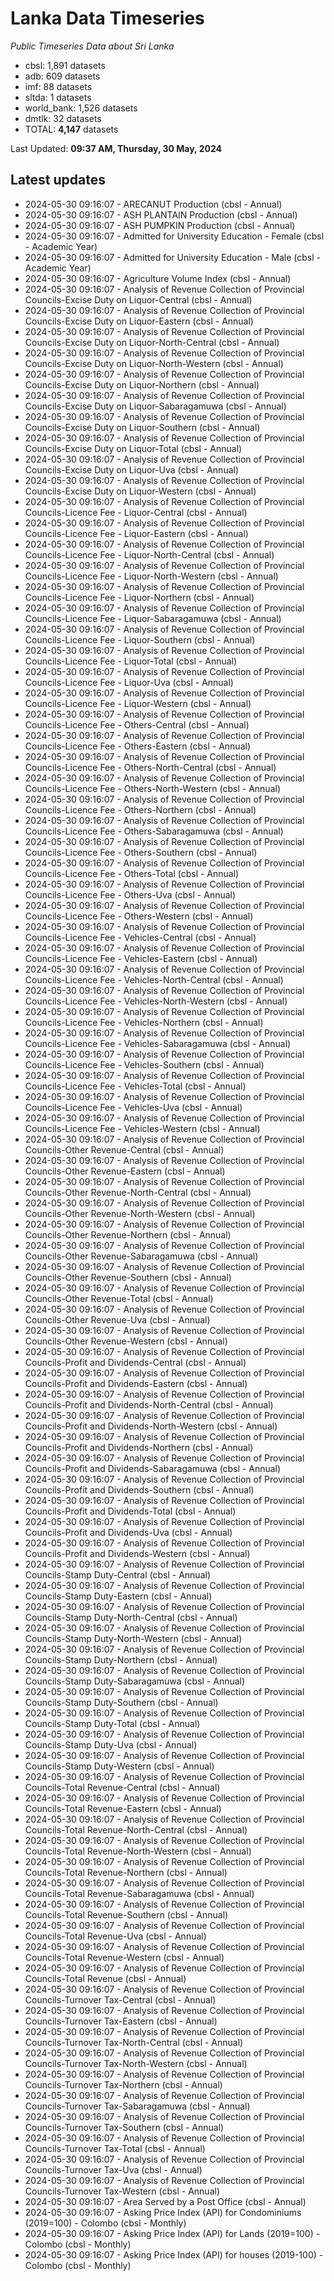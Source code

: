 # Lanka Data Timeseries
*Public Timeseries Data about Sri Lanka*

* cbsl: 1,891 datasets
* adb: 609 datasets
* imf: 88 datasets
* sltda: 1 datasets
* world_bank: 1,526 datasets
* dmtlk: 32 datasets
* TOTAL: **4,147** datasets

Last Updated: **09:37 AM, Thursday, 30 May, 2024**

## Latest updates

* 2024-05-30 09:16:07 - ARECANUT Production (cbsl - Annual)
* 2024-05-30 09:16:07 - ASH PLANTAIN Production (cbsl - Annual)
* 2024-05-30 09:16:07 - ASH PUMPKIN Production (cbsl - Annual)
* 2024-05-30 09:16:07 - Admitted for University Education - Female (cbsl - Academic Year)
* 2024-05-30 09:16:07 - Admitted for University Education - Male (cbsl - Academic Year)
* 2024-05-30 09:16:07 - Agriculture Volume Index (cbsl - Annual)
* 2024-05-30 09:16:07 - Analysis of Revenue Collection of Provincial Councils-Excise Duty on Liquor-Central (cbsl - Annual)
* 2024-05-30 09:16:07 - Analysis of Revenue Collection of Provincial Councils-Excise Duty on Liquor-Eastern (cbsl - Annual)
* 2024-05-30 09:16:07 - Analysis of Revenue Collection of Provincial Councils-Excise Duty on Liquor-North-Central (cbsl - Annual)
* 2024-05-30 09:16:07 - Analysis of Revenue Collection of Provincial Councils-Excise Duty on Liquor-North-Western (cbsl - Annual)
* 2024-05-30 09:16:07 - Analysis of Revenue Collection of Provincial Councils-Excise Duty on Liquor-Northern (cbsl - Annual)
* 2024-05-30 09:16:07 - Analysis of Revenue Collection of Provincial Councils-Excise Duty on Liquor-Sabaragamuwa (cbsl - Annual)
* 2024-05-30 09:16:07 - Analysis of Revenue Collection of Provincial Councils-Excise Duty on Liquor-Southern (cbsl - Annual)
* 2024-05-30 09:16:07 - Analysis of Revenue Collection of Provincial Councils-Excise Duty on Liquor-Total (cbsl - Annual)
* 2024-05-30 09:16:07 - Analysis of Revenue Collection of Provincial Councils-Excise Duty on Liquor-Uva (cbsl - Annual)
* 2024-05-30 09:16:07 - Analysis of Revenue Collection of Provincial Councils-Excise Duty on Liquor-Western (cbsl - Annual)
* 2024-05-30 09:16:07 - Analysis of Revenue Collection of Provincial Councils-Licence Fee - Liquor-Central (cbsl - Annual)
* 2024-05-30 09:16:07 - Analysis of Revenue Collection of Provincial Councils-Licence Fee - Liquor-Eastern (cbsl - Annual)
* 2024-05-30 09:16:07 - Analysis of Revenue Collection of Provincial Councils-Licence Fee - Liquor-North-Central (cbsl - Annual)
* 2024-05-30 09:16:07 - Analysis of Revenue Collection of Provincial Councils-Licence Fee - Liquor-North-Western (cbsl - Annual)
* 2024-05-30 09:16:07 - Analysis of Revenue Collection of Provincial Councils-Licence Fee - Liquor-Northern (cbsl - Annual)
* 2024-05-30 09:16:07 - Analysis of Revenue Collection of Provincial Councils-Licence Fee - Liquor-Sabaragamuwa (cbsl - Annual)
* 2024-05-30 09:16:07 - Analysis of Revenue Collection of Provincial Councils-Licence Fee - Liquor-Southern (cbsl - Annual)
* 2024-05-30 09:16:07 - Analysis of Revenue Collection of Provincial Councils-Licence Fee - Liquor-Total (cbsl - Annual)
* 2024-05-30 09:16:07 - Analysis of Revenue Collection of Provincial Councils-Licence Fee - Liquor-Uva (cbsl - Annual)
* 2024-05-30 09:16:07 - Analysis of Revenue Collection of Provincial Councils-Licence Fee - Liquor-Western (cbsl - Annual)
* 2024-05-30 09:16:07 - Analysis of Revenue Collection of Provincial Councils-Licence Fee - Others-Central (cbsl - Annual)
* 2024-05-30 09:16:07 - Analysis of Revenue Collection of Provincial Councils-Licence Fee - Others-Eastern (cbsl - Annual)
* 2024-05-30 09:16:07 - Analysis of Revenue Collection of Provincial Councils-Licence Fee - Others-North-Central (cbsl - Annual)
* 2024-05-30 09:16:07 - Analysis of Revenue Collection of Provincial Councils-Licence Fee - Others-North-Western (cbsl - Annual)
* 2024-05-30 09:16:07 - Analysis of Revenue Collection of Provincial Councils-Licence Fee - Others-Northern (cbsl - Annual)
* 2024-05-30 09:16:07 - Analysis of Revenue Collection of Provincial Councils-Licence Fee - Others-Sabaragamuwa (cbsl - Annual)
* 2024-05-30 09:16:07 - Analysis of Revenue Collection of Provincial Councils-Licence Fee - Others-Southern (cbsl - Annual)
* 2024-05-30 09:16:07 - Analysis of Revenue Collection of Provincial Councils-Licence Fee - Others-Total (cbsl - Annual)
* 2024-05-30 09:16:07 - Analysis of Revenue Collection of Provincial Councils-Licence Fee - Others-Uva (cbsl - Annual)
* 2024-05-30 09:16:07 - Analysis of Revenue Collection of Provincial Councils-Licence Fee - Others-Western (cbsl - Annual)
* 2024-05-30 09:16:07 - Analysis of Revenue Collection of Provincial Councils-Licence Fee - Vehicles-Central (cbsl - Annual)
* 2024-05-30 09:16:07 - Analysis of Revenue Collection of Provincial Councils-Licence Fee - Vehicles-Eastern (cbsl - Annual)
* 2024-05-30 09:16:07 - Analysis of Revenue Collection of Provincial Councils-Licence Fee - Vehicles-North-Central (cbsl - Annual)
* 2024-05-30 09:16:07 - Analysis of Revenue Collection of Provincial Councils-Licence Fee - Vehicles-North-Western (cbsl - Annual)
* 2024-05-30 09:16:07 - Analysis of Revenue Collection of Provincial Councils-Licence Fee - Vehicles-Northern (cbsl - Annual)
* 2024-05-30 09:16:07 - Analysis of Revenue Collection of Provincial Councils-Licence Fee - Vehicles-Sabaragamuwa (cbsl - Annual)
* 2024-05-30 09:16:07 - Analysis of Revenue Collection of Provincial Councils-Licence Fee - Vehicles-Southern (cbsl - Annual)
* 2024-05-30 09:16:07 - Analysis of Revenue Collection of Provincial Councils-Licence Fee - Vehicles-Total (cbsl - Annual)
* 2024-05-30 09:16:07 - Analysis of Revenue Collection of Provincial Councils-Licence Fee - Vehicles-Uva (cbsl - Annual)
* 2024-05-30 09:16:07 - Analysis of Revenue Collection of Provincial Councils-Licence Fee - Vehicles-Western (cbsl - Annual)
* 2024-05-30 09:16:07 - Analysis of Revenue Collection of Provincial Councils-Other Revenue-Central (cbsl - Annual)
* 2024-05-30 09:16:07 - Analysis of Revenue Collection of Provincial Councils-Other Revenue-Eastern (cbsl - Annual)
* 2024-05-30 09:16:07 - Analysis of Revenue Collection of Provincial Councils-Other Revenue-North-Central (cbsl - Annual)
* 2024-05-30 09:16:07 - Analysis of Revenue Collection of Provincial Councils-Other Revenue-North-Western (cbsl - Annual)
* 2024-05-30 09:16:07 - Analysis of Revenue Collection of Provincial Councils-Other Revenue-Northern (cbsl - Annual)
* 2024-05-30 09:16:07 - Analysis of Revenue Collection of Provincial Councils-Other Revenue-Sabaragamuwa (cbsl - Annual)
* 2024-05-30 09:16:07 - Analysis of Revenue Collection of Provincial Councils-Other Revenue-Southern (cbsl - Annual)
* 2024-05-30 09:16:07 - Analysis of Revenue Collection of Provincial Councils-Other Revenue-Total (cbsl - Annual)
* 2024-05-30 09:16:07 - Analysis of Revenue Collection of Provincial Councils-Other Revenue-Uva (cbsl - Annual)
* 2024-05-30 09:16:07 - Analysis of Revenue Collection of Provincial Councils-Other Revenue-Western (cbsl - Annual)
* 2024-05-30 09:16:07 - Analysis of Revenue Collection of Provincial Councils-Profit and Dividends-Central (cbsl - Annual)
* 2024-05-30 09:16:07 - Analysis of Revenue Collection of Provincial Councils-Profit and Dividends-Eastern (cbsl - Annual)
* 2024-05-30 09:16:07 - Analysis of Revenue Collection of Provincial Councils-Profit and Dividends-North-Central (cbsl - Annual)
* 2024-05-30 09:16:07 - Analysis of Revenue Collection of Provincial Councils-Profit and Dividends-North-Western (cbsl - Annual)
* 2024-05-30 09:16:07 - Analysis of Revenue Collection of Provincial Councils-Profit and Dividends-Northern (cbsl - Annual)
* 2024-05-30 09:16:07 - Analysis of Revenue Collection of Provincial Councils-Profit and Dividends-Sabaragamuwa (cbsl - Annual)
* 2024-05-30 09:16:07 - Analysis of Revenue Collection of Provincial Councils-Profit and Dividends-Southern (cbsl - Annual)
* 2024-05-30 09:16:07 - Analysis of Revenue Collection of Provincial Councils-Profit and Dividends-Total (cbsl - Annual)
* 2024-05-30 09:16:07 - Analysis of Revenue Collection of Provincial Councils-Profit and Dividends-Uva (cbsl - Annual)
* 2024-05-30 09:16:07 - Analysis of Revenue Collection of Provincial Councils-Profit and Dividends-Western (cbsl - Annual)
* 2024-05-30 09:16:07 - Analysis of Revenue Collection of Provincial Councils-Stamp Duty-Central (cbsl - Annual)
* 2024-05-30 09:16:07 - Analysis of Revenue Collection of Provincial Councils-Stamp Duty-Eastern (cbsl - Annual)
* 2024-05-30 09:16:07 - Analysis of Revenue Collection of Provincial Councils-Stamp Duty-North-Central (cbsl - Annual)
* 2024-05-30 09:16:07 - Analysis of Revenue Collection of Provincial Councils-Stamp Duty-North-Western (cbsl - Annual)
* 2024-05-30 09:16:07 - Analysis of Revenue Collection of Provincial Councils-Stamp Duty-Northern (cbsl - Annual)
* 2024-05-30 09:16:07 - Analysis of Revenue Collection of Provincial Councils-Stamp Duty-Sabaragamuwa (cbsl - Annual)
* 2024-05-30 09:16:07 - Analysis of Revenue Collection of Provincial Councils-Stamp Duty-Southern (cbsl - Annual)
* 2024-05-30 09:16:07 - Analysis of Revenue Collection of Provincial Councils-Stamp Duty-Total (cbsl - Annual)
* 2024-05-30 09:16:07 - Analysis of Revenue Collection of Provincial Councils-Stamp Duty-Uva (cbsl - Annual)
* 2024-05-30 09:16:07 - Analysis of Revenue Collection of Provincial Councils-Stamp Duty-Western (cbsl - Annual)
* 2024-05-30 09:16:07 - Analysis of Revenue Collection of Provincial Councils-Total Revenue-Central (cbsl - Annual)
* 2024-05-30 09:16:07 - Analysis of Revenue Collection of Provincial Councils-Total Revenue-Eastern (cbsl - Annual)
* 2024-05-30 09:16:07 - Analysis of Revenue Collection of Provincial Councils-Total Revenue-North-Central (cbsl - Annual)
* 2024-05-30 09:16:07 - Analysis of Revenue Collection of Provincial Councils-Total Revenue-North-Western (cbsl - Annual)
* 2024-05-30 09:16:07 - Analysis of Revenue Collection of Provincial Councils-Total Revenue-Northern (cbsl - Annual)
* 2024-05-30 09:16:07 - Analysis of Revenue Collection of Provincial Councils-Total Revenue-Sabaragamuwa (cbsl - Annual)
* 2024-05-30 09:16:07 - Analysis of Revenue Collection of Provincial Councils-Total Revenue-Southern (cbsl - Annual)
* 2024-05-30 09:16:07 - Analysis of Revenue Collection of Provincial Councils-Total Revenue-Uva (cbsl - Annual)
* 2024-05-30 09:16:07 - Analysis of Revenue Collection of Provincial Councils-Total Revenue-Western (cbsl - Annual)
* 2024-05-30 09:16:07 - Analysis of Revenue Collection of Provincial Councils-Total Revenue (cbsl - Annual)
* 2024-05-30 09:16:07 - Analysis of Revenue Collection of Provincial Councils-Turnover Tax-Central (cbsl - Annual)
* 2024-05-30 09:16:07 - Analysis of Revenue Collection of Provincial Councils-Turnover Tax-Eastern (cbsl - Annual)
* 2024-05-30 09:16:07 - Analysis of Revenue Collection of Provincial Councils-Turnover Tax-North-Central (cbsl - Annual)
* 2024-05-30 09:16:07 - Analysis of Revenue Collection of Provincial Councils-Turnover Tax-North-Western (cbsl - Annual)
* 2024-05-30 09:16:07 - Analysis of Revenue Collection of Provincial Councils-Turnover Tax-Northern (cbsl - Annual)
* 2024-05-30 09:16:07 - Analysis of Revenue Collection of Provincial Councils-Turnover Tax-Sabaragamuwa (cbsl - Annual)
* 2024-05-30 09:16:07 - Analysis of Revenue Collection of Provincial Councils-Turnover Tax-Southern (cbsl - Annual)
* 2024-05-30 09:16:07 - Analysis of Revenue Collection of Provincial Councils-Turnover Tax-Total (cbsl - Annual)
* 2024-05-30 09:16:07 - Analysis of Revenue Collection of Provincial Councils-Turnover Tax-Uva (cbsl - Annual)
* 2024-05-30 09:16:07 - Analysis of Revenue Collection of Provincial Councils-Turnover Tax-Western (cbsl - Annual)
* 2024-05-30 09:16:07 - Area Served by a Post Office (cbsl - Annual)
* 2024-05-30 09:16:07 - Asking Price Index (API) for Condominiums (2019=100) - Colombo (cbsl - Monthly)
* 2024-05-30 09:16:07 - Asking Price Index (API) for Lands (2019=100) - Colombo (cbsl - Monthly)
* 2024-05-30 09:16:07 - Asking Price Index (API) for houses (2019-100) - Colombo (cbsl - Monthly)